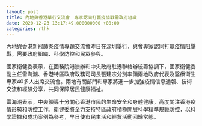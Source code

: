 ```yaml
---
layout: post
title: 內地與香港舉行交流會　專家認同打贏疫情戰需政府組織
date: 2020-12-23 13:17:49.000000000 +08:00
categories: rthk
---
```


內地與香港新冠肺炎疫情專題交流會昨日在深圳舉行，與會專家認同打贏疫情阻擊戰，需要政府組織、科學防控和民眾參與。

國家衛健委表示，在國務院港澳辦和中央政府駐港聯絡辦統籌協調下，國家衛健委副主任雷海潮、香港特區政府政務司司長張建宗分別率領兩地政府代表及醫療衛生專家40多人出席交流會。兩地有關部門和專家將進一步加強疫情信息通報、技術交流和經驗分享，共同保障居民健康福祉。

雷海潮表示，中央領導十分關心香港市民的生命安全和身體健康，高度關注香港疫情形勢和防控工作。衛健委將全力支持特區政府積極開展科學精準規範防控，以科學證據和成功案例為參考，早日使市民生活和經貿活動回歸常態。
